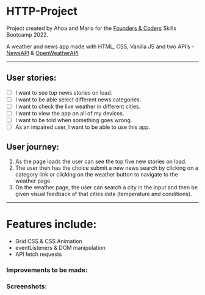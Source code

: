 # HTTP-Project

Project created by Ahoa and Maria for the [Founders & Coders](https://learn.foundersandcoders.com/course/syllabus/pre-apprenticeship/http/project/) Skills Bootcamp 2022.

A weather and news app made with HTML, CSS, Vanilla JS and two API’s - [NewsAPI](https://newsapi.org/) & [OpenWeatherAPI](https://openweathermap.org/)

---

## User stories:
- [ ] I want to see top news stories on load.
- [ ] I want to be able select different news categories.
- [ ] I want to check the live weather in different cities.
- [ ] I want to view the app on all of my devices.
- [ ] I want to be told when something goes wrong.
- [ ] As an impaired user, I want to be able to use this app.

## User journey:
1.	As the page loads the user can see the top five new stories on load.
2.	The user then has the choice submit a new news search by clicking on a category link or clicking on the weather button to navigate to the weather page.
3.	On the weather page, the user can search a city in the input and then be given visual feedback of that cities data (temperature and conditions).

---

# Features include:
-	Grid CSS & CSS Animation 
-	eventListeners & DOM manipulation
-	API fetch requests

### Improvements to be made:

### Screenshots:
